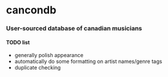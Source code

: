# cancondb
### User-sourced database of canadian musicians

#### TODO list
- generally polish appearance
- automatically do some formatting on artist names/genre tags
- duplicate checking